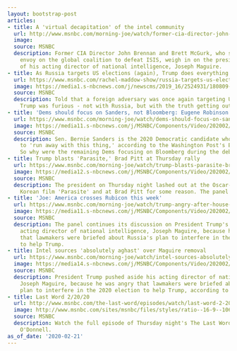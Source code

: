 ```yaml
---
layout: bootstrap-post
articles:
- title: A 'virtual decapitation' of the intel community
  url: http://www.msnbc.com/morning-joe/watch/former-cia-director-john-brennan-alarmed-by-maguire-firing-79145541758
  image: 
  source: MSNBC
  description: Former CIA Director John Brennan and Brett McGurk, who served as special
    envoy on the global coalition to defeat ISIS, weigh in on the president's removal
    of his acting director of national intelligence, Joseph Maguire.
- title: As Russia targets US elections (again), Trump does everything wrong
  url: https://www.msnbc.com/rachel-maddow-show/russia-targets-us-elections-again-trump-does-everything-wrong-n1140226
  image: https://media1.s-nbcnews.com/j/newscms/2019_16/2524931/180809-trump-putin-mc-1250_bc5596e88825df8c6f86fcedf031cdfe.nbcnews-fp-1200-630.JPG
  source: MSNBC
  description: Told that a foreign adversary was once again targeting U.S. elections,
    Trump was furious - not with Russia, but with the truth getting out.
- title: 'Dems should focus on Sanders, not Bloomberg: Eugene Robinson'
  url: https://www.msnbc.com/morning-joe/watch/dems-should-focus-on-sanders-not-bloomberg-eugene-robinson-79145029947
  image: https://media11.s-nbcnews.com/j/MSNBC/Components/Video/202002/n_mj_eugene_200221_1920x1080.nbcnews-fp-1200-630.jpg
  source: MSNBC
  description: Sen. Bernie Sanders is the 2020 Democratic candidate who threatens
    to 'run away with this thing,' according to the Washington Post's Eugene Robinson.
    So why were the remaining Dems focusing on Bloomberg during the debate?
- title: Trump blasts 'Parasite,' Brad Pitt at Thursday rally
  url: https://www.msnbc.com/morning-joe/watch/trump-blasts-parasite-brad-pitt-at-thursday-rally-79144005950
  image: https://media12.s-nbcnews.com/j/MSNBC/Components/Video/202002/n_mj_parasite_200221_1920x1080.nbcnews-fp-1200-630.jpg
  source: MSNBC
  description: The president on Thursday night lashed out at the Oscar-winning, South
    Korean film 'Parasite' and at Brad Pitt for some reason. The panel discusses.
- title: 'Joe: America crosses Rubicon this week'
  url: https://www.msnbc.com/morning-joe/watch/trump-angry-after-house-briefed-on-2020-russia-election-meddling-on-his-behalf-79143493804
  image: https://media11.s-nbcnews.com/j/MSNBC/Components/Video/202002/n_mj_second_200221_1920x1080.nbcnews-fp-1200-630.jpg
  source: MSNBC
  description: The panel continues its discussion on President Trump's firing of his
    acting director of national intelligence, Joseph Maguire, because he was angry
    that lawmakers were briefed about Russia's plan to interfere in the 2020 election
    to help Trump.
- title: Intel sources 'absolutely aghast' over Maguire removal
  url: https://www.msnbc.com/morning-joe/watch/intel-sources-absolutely-aghast-over-maguire-removal-79145029788
  image: https://media14.s-nbcnews.com/j/MSNBC/Components/Video/202002/n_mj_first_200221_1920x1080.nbcnews-fp-1200-630.jpg
  source: MSNBC
  description: President Trump pushed aside his acting director of national intelligence,
    Joseph Maguire, because he was angry that lawmakers were briefed about Russia's
    plan to interfere in the 2020 election to help Trump, according to reports.
- title: Last Word 2/20/20
  url: http://www.msnbc.com/the-last-word/episodes/watch/last-word-2-20-20-episode
  image: http://www.msnbc.com/sites/msnbc/files/styles/ratio--16-9--1067x600/public/videos/200210_4114139_Last_Word_2_20_20_800x450_1700791363986.jpg?itok=p2MPM9yn
  source: MSNBC
  description: Watch the full episode of Thursday night's The Last Word with Lawrence
    O'Donnell.
as_of_date: '2020-02-21'
---
```


